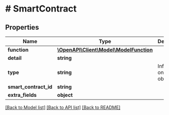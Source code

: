 # # SmartContract

## Properties

Name | Type | Description | Notes
------------ | ------------- | ------------- | -------------
**function** | [**\OpenAPI\Client\Model\ModelFunction**](ModelFunction.md) |  | [optional]
**detail** | **string** |  | [optional]
**type** | **string** | Information on the object type | [optional]
**smart_contract_id** | **string** |  | [optional]
**extra_fields** | **object** |  | [optional]

[[Back to Model list]](../../README.md#models) [[Back to API list]](../../README.md#endpoints) [[Back to README]](../../README.md)
